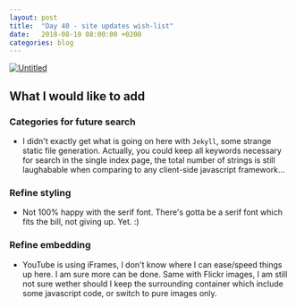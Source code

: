 ```yaml
---
layout: post
title:  "Day 40 - site updates wish-list"
date:   2018-08-10 08:00:00 +0200
categories: blog
---
```


<a data-flickr-embed="true"  href="https://www.flickr.com/photos/137491954@N07/41462988840/in/photostream/" title="Untitled"><img src="https://farm1.staticflickr.com/846/41462988840_36119fa762_k.jpg" alt="Untitled"></a><script async src="//embedr.flickr.com/assets/client-code.js" charset="utf-8"></script>

## What I would like to add
###  Categories for future search
- I didn't exactly get what is going on here with `Jekyll`, some strange static file generation. Actually, you could keep all keywords necessary for search in the single index page, the total number of strings is still laughabable when comparing to any client-side javascript framework...

### Refine styling
- Not 100% happy with the serif font. There's gotta be a serif font which fits the bill, not giving up. Yet. :)

### Refine embedding
- YouTube is using iFrames, I don't know where I can ease/speed things up here. I am sure more can be done. Same with Flickr images, I am still not sure wether should I keep the surrounding container which include some javascript code, or switch to pure images only.


